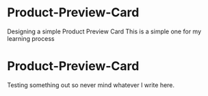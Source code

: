 # Product-Preview-Card

Designing a simple Product Preview Card
This is a simple one for my learning process

# Product-Preview-Card

Testing something out so never mind whatever I write here.
